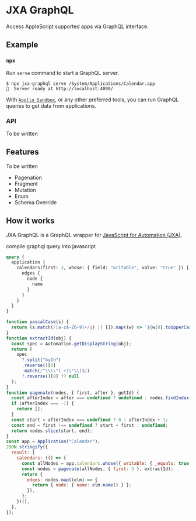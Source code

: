 # JXA GraphQL

Access AppleScript supported apps via GraphQL interface.

## Example

### `npx`

Run `serve` command to start a GraphQL server.

```
$ npx jxa-graphql serve /System/Applications/Calendar.app
🚀  Server ready at http://localhost:4000/
```

With [`Apollo Sandbox`](https://studio.apollographql.com/sandbox/explorer), or any other preferred tools, you can run GraphQL queries to get data from applications.

### API

To be written

## Features

To be written

- Pagenation
- Fragment
- Mutation
- Enum
- Schema Override

## How it works

JXA GraphQL is a GraphQL wrapper for [JavaScript for Automation (JXA)](https://developer.apple.com/library/archive/releasenotes/InterapplicationCommunication/RN-JavaScriptForAutomation/Articles/Introduction.html).

compile graphql query into javascript

```graphql
query {
  application {
    calendars(first: 3, whose: { field: "writable", value: "true" }) {
      edges {
        node {
          name
        }
      }
    }
  }
}
```

```js
function pascalCase(s) {
  return (s.match(/[a-zA-Z0-9]+/g) || []).map((w) => `${w[0].toUpperCase()}${w.slice(1)}`).join("");
}
function extractId(obj) {
  const spec = Automation.getDisplayString(obj);
  return (
    spec
      ?.split("byId")
      .reverse()[0]
      .match(/^\\(\"(.+)\"\\)$/)
      ?.reverse()[0] ?? null
  );
}
function pagenate(nodes, { first, after }, getId) {
  const afterIndex = after === undefined ? undefined : nodes.findIndex((n) => getId(n) === after);
  if (afterIndex === -1) {
    return [];
  }
  const start = afterIndex === undefined ? 0 : afterIndex + 1;
  const end = first !== undefined ? start + first : undefined;
  return nodes.slice(start, end);
}
const app = Application("Calendar");
JSON.stringify({
  result: {
    calendars: (() => {
      const allNodes = app.calendars.whose({ writable: { _equals: true } })();
      const nodes = pagenate(allNodes, { first: 3 }, extractId);
      return {
        edges: nodes.map((elm) => {
          return { node: { name: elm.name() } };
        }),
      };
    })(),
  },
});
```

